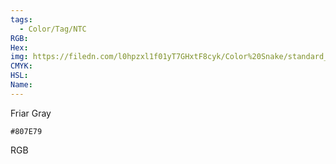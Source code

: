 ```yaml
---
tags:
  - Color/Tag/NTC
RGB:
Hex:
img: https://filedn.com/l0hpzxl1f01yT7GHxtF8cyk/Color%20Snake/standard_csv_to_svg/%23/807E79.svg
CMYK:
HSL:
Name:
---
```

Friar Gray
```palette
#807E79
```
RGB
